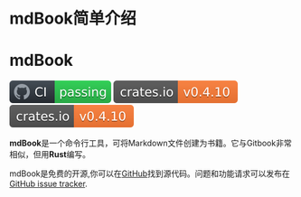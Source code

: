# mdBook简单介绍

# mdBook

[![Build Status](介绍/badge.svg)](https://github.com/rust-lang/mdBook/actions?workflow=CI)
[![crates.io](介绍/mdbook.svg)](https://crates.io/crates/mdbook)
[![LICENSE](介绍/mdBook.svg)](LICENSE)

**mdBook**是一个命令行工具，可将Markdown文件创建为书籍。它与Gitbook非常相似，但用**Rust**编写。

mdBook是免费的开源,你可以在[GitHub](https://github.com/rust-lang-nursery/mdBook)找到源代码。问题和功能请求可以发布在[GitHub issue tracker](https://github.com/rust-lang-nursery/mdBook/issues).

